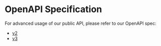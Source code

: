 # OpenAPI Specification

For advanced usage of our public API, please refer to our OpenAPI spec:
- [v2](./swagger.json)
- [v3](./openapiv3.json)
